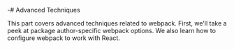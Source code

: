 -# Advanced Techniques

This part covers advanced techniques related to webpack. First, we'll take a peek at package author-specific webpack options. We also learn how to configure webpack to work with React.
